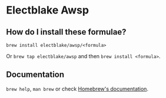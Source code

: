 # Electblake Awsp

## How do I install these formulae?

`brew install electblake/awsp/<formula>`

Or `brew tap electblake/awsp` and then `brew install <formula>`.

## Documentation

`brew help`, `man brew` or check [Homebrew's documentation](https://docs.brew.sh).
